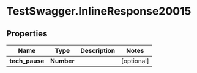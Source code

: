 # TestSwagger.InlineResponse20015

## Properties

Name | Type | Description | Notes
------------ | ------------- | ------------- | -------------
**tech_pause** | **Number** |  | [optional] 


